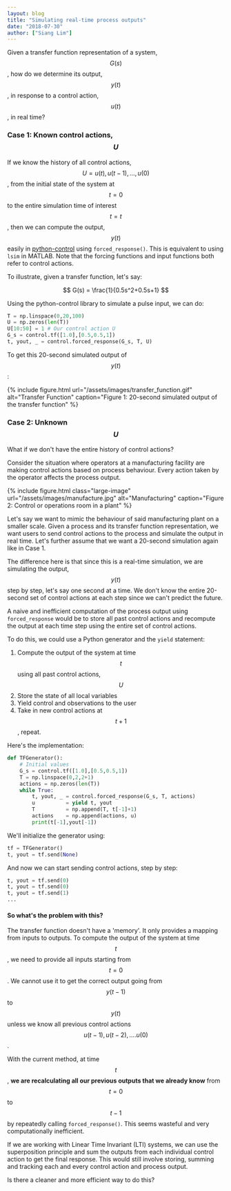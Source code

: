 ```yaml
---
layout: blog
title: "Simulating real-time process outputs"
date: "2018-07-30"
author: ["Siang Lim"]
---
```


Given a transfer function representation of a system, $$ G(s) $$, how do we determine its output, $$ y(t) $$, in response to a control action, $$ u(t) $$, in real time?

### Case 1: Known control actions, $$U$$

If we know the history of all control actions, $$U = u(t), u(t-1), \dots, u(0)$$, from the initial state of the system at $$t=0$$ to the entire simulation time of interest $$t=t$$, then we can compute the output, $$y(t)$$ easily in [python-control](https://github.com/python-control/python-control) using `forced_response()`. This is equivalent to using `lsim` in MATLAB. Note that the forcing functions and input functions both refer to control actions.

To illustrate, given a transfer function, let's say:

$$
G(s) = \frac{1}{0.5s^2+0.5s+1}
$$

Using the python-control library to simulate a pulse input, we can do:
```python
T = np.linspace(0,20,100)
U = np.zeros(len(T))
U[10:50] = 1 # Our control action U
G_s = control.tf([1.0],[0.5,0.5,1])
t, yout, _ = control.forced_response(G_s, T, U)
```

To get this 20-second simulated output of $$ y(t) $$:

{% include figure.html url="/assets/images/transfer_function.gif" alt="Transfer Function" caption="Figure 1: 20-second simulated output of the transfer function" %}

### Case 2: Unknown $$U$$
What if we don't have the entire history of control actions?

Consider the situation where operators at a manufacturing facility are making control actions based on process behaviour. Every action taken by the operator affects the process output. 

{% include figure.html class="large-image" url="/assets/images/manufacture.jpg" alt="Manufacturing" caption="Figure 2: Control or operations room in a plant" %}

Let's say we want to mimic the behaviour of said manufacturing plant on a smaller scale. Given a process and its transfer function representation, we want users to send control actions to the process and simulate the output in real time. Let's further assume that we want a 20-second simulation again like in Case 1.

The difference here is that since this is a real-time simulation, we are simulating the output, $$ y(t) $$ step by step, let's say one second at a time. We don't know the entire 20-second set of control actions at each step since we can't predict the future.

A naive and inefficient computation of the process output using `forced_response` would be to store all past control actions and recompute the output at each time step using the entire set of control actions. 

To do this, we could use a Python generator and the `yield` statement:

1. Compute the output of the system at time $$t$$ using all past control actions, $$U$$
2. Store the state of all local variables
3. Yield control and observations to the user
4. Take in new control actions at $$t+1$$, repeat.

Here's the implementation:
```python
def TFGenerator():
    # Initial values
    G_s = control.tf([1.0],[0.5,0.5,1])
    T = np.linspace(0,2,2+1)
    actions = np.zeros(len(T))
    while True:
        t, yout, _ = control.forced_response(G_s, T, actions)
        u          = yield t, yout
        T          = np.append(T, t[-1]+1)
        actions    = np.append(actions, u)
        print(t[-1],yout[-1])
```

We'll initialize the generator using:
```python
tf = TFGenerator()
t, yout = tf.send(None)
```

And now we can start sending control actions, step by step:
```python
t, yout = tf.send(0)
t, yout = tf.send(0)
t, yout = tf.send(1)
...
```

#### So what's the problem with this? 
The transfer function doesn't have a 'memory'. It only provides a mapping from inputs to outputs. To compute the output of the system at time $$t$$, we need to provide all inputs starting from $$t=0$$. We cannot use it to get the correct output going from $$y(t-1)$$ to $$y(t)$$ unless we know all previous control actions $$ u(t-1), u(t-2), \dots. u(0) $$.

With the current method, at time $$t$$, **we are recalculating all our previous outputs that we already know** from $$t=0$$ to $$t-1$$ by repeatedly calling `forced_response()`. This seems wasteful and very computationally inefficient.

If we are working with Linear Time Invariant (LTI) systems, we can use the superposition principle and sum the outputs from each individual control action to get the final response. This would still involve storing, summing and tracking each and every control action and process output.

Is there a cleaner and more efficient way to do this?